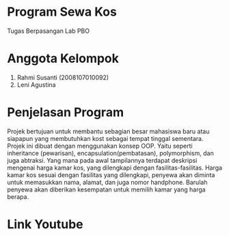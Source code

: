 # Program Sewa Kos
Tugas Berpasangan Lab PBO

# Anggota Kelompok
1. Rahmi Susanti (2008107010092)
2. Leni Agustina 

# Penjelasan Program
Projek bertujuan untuk membantu sebagian besar mahasiswa baru atau siapapun yang membutuhkan kost sebagai tempat tinggal sementara.
Projek ini dibuat dengan menggunakan konsep OOP. Yaitu seperti inheritance (pewarisan), encapsulation(pembatasan), polymorphism, dan juga abtraksi. Yang mana pada awal tampilannya terdapat deskripsi mengenai harga kamar kos, yang dilengkapi dengan fasilitas-fasilitas. Harga kamar kos sesuai dengan fasilitas yang dilengkapi, penyewa akan diminta untuk memasukkan nama, alamat, dan juga nomor handphone. Barulah penyewa akan diberikan kesempatan untuk memilih kamar yang harga berapa.

# Link Youtube
